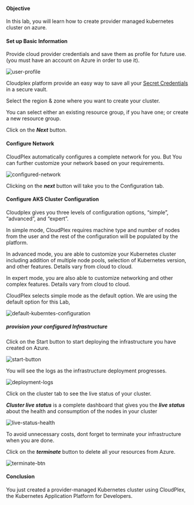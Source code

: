 #### Objective

In this lab, you will learn how to create provider managed kubernetes cluster on azure.

#### Set up Basic Information

Provide cloud provider credentials and save them as profile for future use.(you must have an account on Azure in order to use it).

![user-profile](https://raw.githubusercontent.com/CloudplexPlatform/developer-community/feature/github-data-fetching/infrastructures/provider%20managed/labs/AKSProviderManaged/images/3.png)

Cloudplex platform provide an easy way to save all your [Secret Credentials](https://docs.cloudplex.io/#/pages/user-guide/components/credentials-profile/credentials-profile?id=credentials-profile) in a secure vault.

Select the region & zone where you want to create your cluster.

You can select either an existing resource group, if you have one; or create a new resource group. 

Click on the ***Next*** button.


#### Configure Network

CloudPlex automatically configures a complete network for you. But You can further customize your network based on your requirements.

![configured-network](https://raw.githubusercontent.com/CloudplexPlatform/developer-community/feature/github-data-fetching/infrastructures/provider%20managed/labs/AKSProviderManaged/images/4.png)

Clicking on the ***next*** button will take you to the Configuration tab.

#### Configure AKS Cluster Configuration

Cloudplex gives you three levels of configuration options, “simple”, “advanced”, and “expert”. 

In simple mode, CloudPlex requires machine type and number of nodes from the user and the rest of the configuration will be populated by the platform.

In advanced mode, you are able to customize your Kubernetes cluster including addition of multiple node pools, selection of Kubernetes version, and other features. Details vary from cloud to cloud.

In expert mode, you are also able to customize networking and other complex features. Details vary from cloud to cloud.

CloudPlex selects simple mode as the default option. We are using the default option for this Lab,

![default-kuberntes-configuration](https://raw.githubusercontent.com/CloudplexPlatform/developer-community/feature/github-data-fetching/infrastructures/provider%20managed/labs/AKSProviderManaged/images/5.png)


##### provision your configured Infrastructure

Click on the Start button to start deploying the infrastructure you have created on Azure.

![start-button](https://raw.githubusercontent.com/CloudplexPlatform/developer-community/feature/github-data-fetching/infrastructures/provider%20managed/labs/AKSProviderManaged/images/6.png)

You will see the logs as the infrastructure deployment progresses.

![deployment-logs](https://raw.githubusercontent.com/CloudplexPlatform/developer-community/feature/github-data-fetching/infrastructures/provider%20managed/labs/AKSProviderManaged/images/7.png)

Click on the cluster tab to see the live status of your cluster.


***Cluster live status*** is a complete dashboard that gives you the ***live status*** about the health and consumption of the nodes in your cluster

![live-status-health](https://raw.githubusercontent.com/CloudplexPlatform/developer-community/feature/github-data-fetching/infrastructures/provider%20managed/labs/AKSProviderManaged/images/8.png)

To avoid unnecessary costs, dont forget to terminate your infrastructure when you are done.

Click on the ***terminate*** button to delete all your resources from Azure.

![terminate-btn](https://raw.githubusercontent.com/CloudplexPlatform/developer-community/feature/github-data-fetching/infrastructures/provider%20managed/labs/AKSProviderManaged/images/9.png)


#### Conclusion

You just created a provider-managed Kubernetes cluster using CloudPlex, the Kubernetes Application Platform for Developers.


